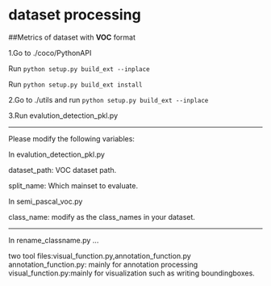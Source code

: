 # dataset processing
##Metrics of dataset with **VOC** format

1.Go to  ./coco/PythonAPI

Run `python setup.py build_ext --inplace`

Run `python setup.py build_ext install`

2.Go to ./utils and run `python setup.py build_ext --inplace`

3.Run evalution_detection_pkl.py

-----------------------------------------------------------------------------------------

Please modify the following variables:

In  evalution_detection_pkl.py

dataset_path: VOC dataset path.

split_name: Which mainset to evaluate.

In  semi_pascal_voc.py

class_name: modify as the class_names in your dataset.

--------------------------------------
In rename_classname.py ...

two tool files:visual_function.py,annotation_function.py
annotation_function.py: mainly for annotation processing
visual_function.py:mainly for visualization such as writing boundingboxes.

